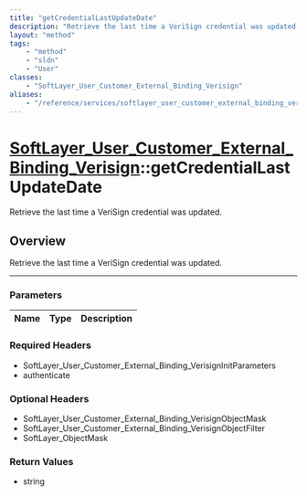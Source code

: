 ```yaml
---
title: "getCredentialLastUpdateDate"
description: "Retrieve the last time a VeriSign credential was updated."
layout: "method"
tags:
    - "method"
    - "sldn"
    - "User"
classes:
    - "SoftLayer_User_Customer_External_Binding_Verisign"
aliases:
    - "/reference/services/softlayer_user_customer_external_binding_verisign/getCredentialLastUpdateDate"
---
```

# [SoftLayer_User_Customer_External_Binding_Verisign](/reference/services/SoftLayer_User_Customer_External_Binding_Verisign)::getCredentialLastUpdateDate


Retrieve the last time a VeriSign credential was updated.


## Overview 
Retrieve the last time a VeriSign credential was updated.

-----

### Parameters 
|Name | Type | Description |
| --- | --- | --- |


### Required Headers
* SoftLayer_User_Customer_External_Binding_VerisignInitParameters
* authenticate


### Optional Headers
* SoftLayer_User_Customer_External_Binding_VerisignObjectMask
* SoftLayer_User_Customer_External_Binding_VerisignObjectFilter
* SoftLayer_ObjectMask

### Return Values
* string




